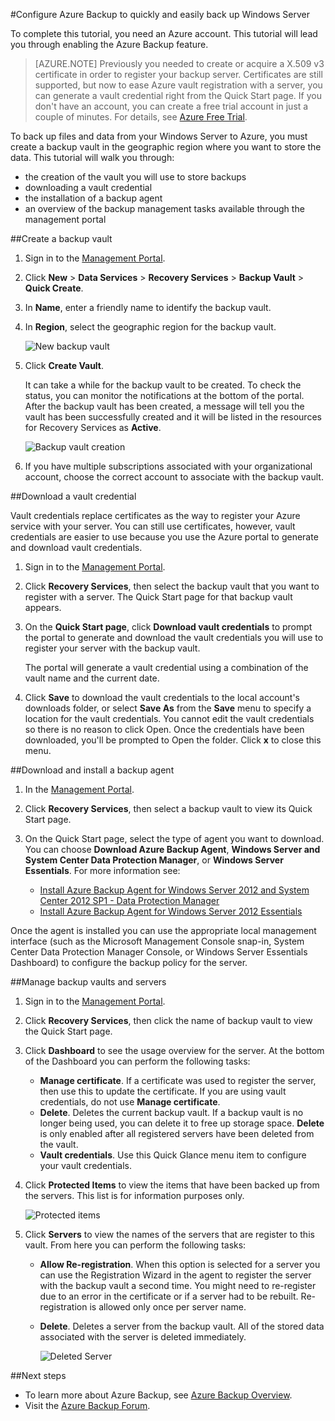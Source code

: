 <properties 
	pageTitle="Configure Azure Backup Services to quickly and easily back-up Windows Server" 
	description="Use this tutorial to learn how to use the Backup service in Microsoft's Azure cloud offering to back up Windows Server to the cloud." 
	services="backup" 
	documentationCenter="" 
	authors="markgalioto" 
	manager="jwhit" 
	editor="tysonn"/>

<tags 
	ms.service="backup" 
	ms.workload="storage-backup-recovery" 
	ms.tgt_pltfrm="na" 
	ms.devlang="na" 
	ms.topic="article" 
	ms.date="06/03/2015" 
	ms.author="markgal"/>



#Configure Azure Backup to quickly and easily back up Windows Server

To complete this tutorial, you need an Azure account. This tutorial will lead you through enabling the Azure Backup feature.
>[AZURE.NOTE] Previously you needed to create or acquire a X.509 v3 certificate in order to register your backup server. Certificates are still supported, but now to ease Azure vault registration with a server, you can generate a vault credential right from the Quick Start page. 
If you don't have an account, you can create a free trial account in just a couple of minutes. For details, see [Azure Free Trial](https://azure.microsoft.com/pricing/free-trial/).

To back up files and data from your Windows Server to Azure, you must create a backup vault in the geographic region where you want to store the data. This tutorial will walk you through:

- the creation of the vault you will use to store backups
- downloading a vault credential
- the installation of a backup agent
- an overview of the backup management tasks available through the management portal

##Create a backup vault

1. Sign in to the [Management Portal](https://manage.windowsazure.com).
2. Click **New** > **Data Services** > **Recovery Services** > **Backup Vault** > **Quick Create**.
3. In **Name**, enter a friendly name to identify the backup vault.
4. In **Region**, select the geographic region for the backup vault.

    ![New backup vault](./media/backup-configure-vault/RS_newbackupvault.png)

5. Click **Create Vault**.

    It can take a while for the backup vault to be created. To check the status, you can monitor the notifications at the bottom of the portal. After the backup vault has been created, a message will tell you the vault has been successfully created and it will be listed in the resources for Recovery Services as **Active**.

    ![Backup vault creation](./media/backup-configure-vault/RS_backupvaultcreation.png)

6. If you have multiple subscriptions associated with your organizational account, choose the correct account to associate with the backup vault.

##Download a vault credential

Vault credentials replace certificates as the way to register your Azure service with your server. You can still use certificates, however, vault credentials are easier to use because you use the Azure portal to generate and download vault credentials.  

1. Sign in to the [Management Portal](https://manage.windowsazure.com).
2. Click **Recovery Services**, then select the backup vault that you want to register with a server. The Quick Start page for that backup vault appears.
3. On the **Quick Start page**, click **Download vault credentials** to prompt the portal to generate and download the vault credentials you will use to register your server with the backup vault.

    The portal will generate a vault credential using a combination of the vault name and the current date. 

4. Click **Save** to download the vault credentials to the local account's downloads folder, or select **Save As** from the **Save** menu to specify a location for the vault credentials. You cannot edit the vault credentials so there is no reason to click Open. Once the credentials have been downloaded, you'll be prompted to Open the folder. Click **x** to close this menu.

##Download and install a backup agent

1. In the [Management Portal](https://manage.windowsazure.com).
2. Click **Recovery Services**, then select a backup vault to view its Quick Start page.
3. On the Quick Start page, select the type of agent you want to download. You can choose **Download Azure Backup Agent**, **Windows Server and System Center Data Protection Manager**, or **Windows Server Essentials**.  For more information see:

	* [Install Azure Backup Agent for Windows Server 2012 and System Center 2012 SP1 - Data Protection Manager](http://technet.microsoft.com/library/hh831761.aspx#BKMK_installagent)
	* [Install Azure Backup Agent for Windows Server 2012 Essentials](http://technet.microsoft.com/library/jj884318.aspx)

Once the agent is installed you can use the appropriate local management interface (such as the Microsoft Management Console snap-in, System Center Data Protection Manager Console, or Windows Server Essentials Dashboard) to configure the backup policy for the server. 

##Manage backup vaults and servers

1. Sign in to the [Management Portal](https://manage.windowsazure.com).
2. Click **Recovery Services**, then click the name of backup vault to view the Quick Start page.
3. Click **Dashboard** to see the usage overview for the server. At the bottom of the Dashboard you can perform the following tasks:

    - **Manage certificate**. If a certificate was used to register the server, then use this to update the certificate. If you are using vault credentials, do not use **Manage certificate**.
    - **Delete**. Deletes the current backup vault. If a backup vault is no longer being used, you can delete it to free up storage space. **Delete** is only enabled after all registered servers have been deleted from the vault.
    - **Vault credentials**. Use this Quick Glance menu item to configure your vault credentials.

4. Click **Protected Items** to view the items that have been backed up from the servers. This list is for information purposes only.

    ![Protected items](./media/backup-configure-vault/RS_protecteditems.png)

5. Click **Servers** to view the names of the servers that are register to this vault. From here you can perform the following tasks:

    - **Allow Re-registration**. When this option is selected for a server you can use the Registration Wizard in the agent to register the server with the backup vault a second time. You might need to re-register due to an error in the certificate or if a server had to be rebuilt. Re-registration is allowed only once per server name.
    - **Delete**. Deletes a server from the backup vault. All of the stored data associated with the server is deleted immediately.

        ![Deleted Server](./media/backup-configure-vault/RS_deletedserver.png)

##Next steps

- To learn more about Azure Backup, see [Azure Backup Overview](http://go.microsoft.com/fwlink/p/?LinkId=222425). 
- Visit the [Azure Backup Forum](http://go.microsoft.com/fwlink/p/?LinkId=290933).


